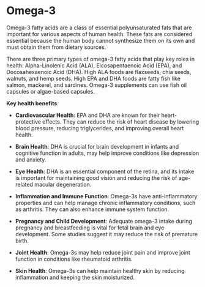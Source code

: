 # Omega-3

Omega-3 fatty acids are a class of essential polyunsaturated fats that are important for various aspects of human health. These fats are considered essential because the human body cannot synthesize them on its own and must obtain them from dietary sources. 

There are three primary types of omega-3 fatty acids that play key roles in health: Alpha-Linolenic Acid (ALA), Eicosapentaenoic Acid (EPA), and Docosahexaenoic Acid (DHA). High ALA foods are flaxseeds, chia seeds, walnuts, and hemp seeds. High EPA and DHA foods are fatty fish like salmon, mackerel, and sardines. Omega-3 supplements can use fish oil capsules or algae-based capsules.

**Key health benefits**:

* **Cardiovascular Health**: EPA and DHA are known for their heart-protective effects. They can reduce the risk of heart disease by lowering blood pressure, reducing triglycerides, and improving overall heart health.

* **Brain Health**: DHA is crucial for brain development in infants and cognitive function in adults, may help improve conditions like depression and anxiety.

* **Eye Health**: DHA is an essential component of the retina, and its intake is important for maintaining good vision and reducing the risk of age-related macular degeneration.

* **Inflammation and Immune Function**: Omega-3s have anti-inflammatory properties and can help manage chronic inflammatory conditions, such as arthritis. They can also enhance immune system function.

* **Pregnancy and Child Development**: Adequate omega-3 intake during pregnancy and breastfeeding is vital for fetal brain and eye development. Some studies suggest it may reduce the risk of premature birth.

* **Joint Health**: Omega-3s may help reduce joint pain and improve joint function in conditions like rheumatoid arthritis.

* **Skin Health**: Omega-3s can help maintain healthy skin by reducing inflammation and keeping the skin moisturized.
